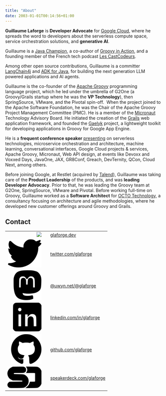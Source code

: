 ```yaml
---
title: "About"
date: 2003-01-01T00:14:56+01:00
---
```


**Guillaume Laforge** is **Developer Advocate** for [Google Cloud](https://cloud.google.com/),
where he spreads the word to developers about the serverless compute space, service orchestration solutions, and **generative AI**.

Guillaume is a [Java Champion](https://javachampions.org/),
a co-author of [Groovy in Action](https://www.manning.com/books/groovy-in-action-second-edition),
and a founding member of the French tech podcast [Les CastCodeurs](http://lescastcodeurs.com/).

Among other open source contributions, Guillaume is a committer [LangChain4j](https://docs.langchain4j.dev/)
and [ADK for Java](https://github.com/google/adk-java), for building the next generation LLM powered applications and AI agents.

Guillaume is the co-founder of the [Apache Groovy](http://groovy.codehaus.org/) programming language project,
which he led under the umbrella of G2One (a Groovy/Grails startup where he was the **VP Technology**), then SpringSource, VMware, and the Pivotal spin-off. 
When the project joined to the Apache Software Foundation, he was the Chair of the Apache Groovy Project Management Committee (PMC).
He is a member of the [Micronaut](http://micronaut.io/) Technology Advisory Board.
He initiated the creation of the [Grails](http://grails.org/) web application framework,
and founded the [Gaelyk](http://gaelyk.appspot.com/) project, a lightweight toolkit for developing applications in Groovy for Google App Engine.

He is a **frequent conference speaker** [presenting](/talks) on serverless technologies, microservice orchestration and architecture,
machine learning, conversational interfaces, Google Cloud projects & services, Apache Groovy, Micronaut, Web API design,
at events like Devoxx and Voxxed Days, JavaOne, JAX, GR8Conf, Greach, DevTernity, QCon, Cloud Next, among others.

Before joining Google, at Restlet (acquired by [Talend](https://www.talend.com/)),
Guillaume was taking care of the **Product Leadership** of the products, and was **leading Developer Advocacy**.
Prior to that, he was leading the Groovy team at G2One, SpringSource, VMware and Pivotal.
Before working full-time on Groovy, Guillaume worked as a **Software Architect** for [OCTO Technology](http://www.octo.com/),
a consultancy focusing on architecture and agile methodologies, where he developed new customer offerings around Groovy and Grails.

## Contact

|                                       |     |                                                                       |
| ------------------------------------: | --- | --------------------------------------------------------------------- |
|     ![](/img/icons/bluesky-black.svg) |     | [glaforge.dev](https://bsky.app/profile/glaforge.dev) |
|     ![](/img/icons/twitter-black.svg) |     | [twitter.com/glaforge](https://twitter.com/glaforge)                  |
|    ![](/img/icons/mastodon-black.svg) |     | [@uwyn.net/@glaforge](https://uwyn.net/@glaforge)                     |
|    ![](/img/icons/linkedin-black.svg) |     | [linkedin.com/in/glaforge](https://www.linkedin.com/in/glaforge)      |
|      ![](/img/icons/github-black.svg) |     | [github.com/glaforge](https://github.com/glaforge)                    |
| ![](/img/icons/speakerdeck-black.svg) |     | [speakerdeck.com/glaforge](https://speakerdeck.com/glaforge)          |
